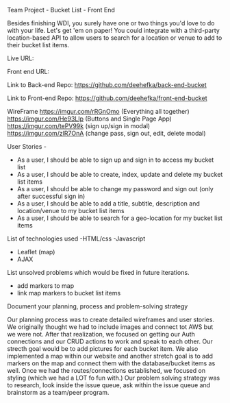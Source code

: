 Team Project - Bucket List - Front End

Besides finishing WDI, you surely have one or two things you'd love to do with your life. Let's get 'em on paper! You could integrate with a third-party location-based API to allow users to search for a location or venue to add to their bucket list items.

Live URL:

Front end URL:

Link to Back-end Repo: https://github.com/deehefka/back-end-bucket

Link to Front-end Repo: https://github.com/deehefka/front-end-bucket

WireFrame
https://imgur.com/rRGnOmo (Everything all together)
https://imgur.com/He93LIp (Buttons and Single Page App)
https://imgur.com/tePV99k (sign up/sign in modal)
https://imgur.com/zlR7OnA (change pass, sign out, edit, delete modal)

User Stories -
- As a user, I should be able to sign up and sign in to access my bucket list
- As a user, I should be able to create, index, update and delete my bucket list items
- As a user, I should be able to change my password and sign out (only after successful sign in)
- As a user, I should be able to add a title, subtitle, description and location/venue to my bucket list items
- As a user, I should be able to search for a geo-location for my bucket list items

List of technologies used
-HTML/css
-Javascript
- Leaflet (map)
- AJAX

List unsolved problems which would be fixed in future iterations.
- add markers to map
- link map markers to bucket list items

Document your planning, process and problem-solving strategy

Our planning process was to create detailed wireframes and user stories. We originally thought we had to include images and connect tot AWS but we were not. After that realization, we focused on getting our Auth connections and our CRUD actions to work and speak to each other. Our strecth goal would be to add pictures for each bucket item. We also implemented a map within our website and another stretch goal is to add markers on the map and connect them with the database/bucket items as well. Once we had the routes/connections established, we focused on styling (which we had a LOT fo fun with.) Our problem solving strategy was to research, look inside the issue queue, ask within the issue queue and brainstorm as a team/peer program.

